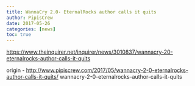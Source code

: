 ```yaml
---
title: WannaCry 2.0- EternalRocks author calls it quits
author: PipisCrew
date: 2017-05-26
categories: [news]
toc: true
---
```


https://www.theinquirer.net/inquirer/news/3010837/wannacry-20-eternalrocks-author-calls-it-quits

origin - http://www.pipiscrew.com/2017/05/wannacry-2-0-eternalrocks-author-calls-it-quits/ wannacry-2-0-eternalrocks-author-calls-it-quits
